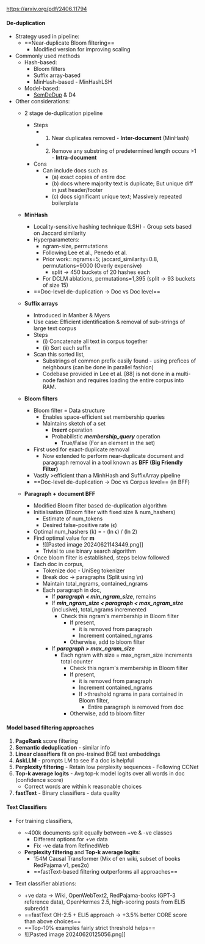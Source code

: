 https://arxiv.org/pdf/2406.11794

#### De-duplication

- Strategy used in pipeline: 
	- ==Near-duplicate Bloom filtering==
		- Modified version for improving scaling
- Commonly used methods
	- Hash-based:
		- Bloom filters
		- Suffix array-based
		- MinHash-based - MinHashLSH
	- Model-based:
		- [SemDeDup](https://arxiv.org/abs/2303.09540) & D4
- Other considerations:
	- 2 stage de-duplication pipeline
		- Steps
			- 1) Near duplicates removed - **Inter-document** (MinHash)
			- 2) Remove any substring of predetermined length occurs >1 - **Intra-document**
		- Cons
			- Can include docs such as 
				- (a) exact copies of entire doc
				- (b) docs where majority text is duplicate; But unique diff in just header/footer
				- (c) docs significant unique text; Massively repeated boilerplate
	- **MinHash**
		- Locality-sensitive hashing technique (LSH) - Group sets based on Jaccard similarity
		- Hyperparameters: 
			- ngram-size, permutations
			- Following Lee et al., Penedo et al.
			- Prior work:: ngrams=5; jaccard_similarity=0.8, permutations=9000 (Overly expensive)
				- split -> 450 buckets of 20 hashes each 
			- For DCLM ablations, permutations=1,395 (split -> 93 buckets of size 15)
		- ==Doc-level de-duplication -> Doc vs Doc level==
		
	- **Suffix arrays**
		- Introduced in Manber & Myers
		- Use case: Efficient identification & removal of sub-strings of large text corpus 
		- Steps
			- (i) Concatenate all text in corpus together
			- (ii) Sort each suffix
		- Scan this sorted list,
			- Substrings of common prefix easily found - using prefices of neighbours (can be done in parallel fashion)
			- Codebase provided in Lee et al. [88] is not done in a multi-node fashion and requires loading the entire corpus into RAM.

	- **Bloom filters**
		- Bloom filter = Data structure 
			- Enables space-efficient set membership queries
			- Maintains sketch of a set
				- ***Insert*** operation
				- Probabilistic ***membership_query*** operation
					- True/False (For an element in the set)
		- First used for exact-duplicate removal
			- Now extended to perform near-duplicate document and paragraph removal in a tool known as **BFF (Big Friendly Filter)**
		- Vastly >efficient than a MinhHash and SuffixArray pipeline
		- ==Doc-level de-duplication -> Doc vs Corpus level== (in BFF)
		
	- **Paragraph + document BFF**
		- Modified Bloom filter based de-duplication algorithm
		- Initialisation (Bloom filter with fixed size & num_hashers)
			- Estimate of num_tokens
			- Desired false-positive rate (ϵ)
		- Optimal num_hashers (k) = - (ln ϵ) / (ln 2)
		- Find optimal value for **m**
			- ![[Pasted image 20240621143449.png]]
			- Trivial to use binary search algorithm
		- Once bloom filter is established, steps below followed
		- Each doc in corpus,
			- Tokenize doc - UniSeg tokenizer
			- Break doc -> paragraphs (Split using \n)
			- Maintain total_ngrams, contained_ngrams
			- Each paragraph in doc,
				- If ***paragraph < min_ngram_size***, remains
				- If ***min_ngram_size < paragraph < max_ngram_size*** (inclusive), total_ngrams incremented
					- Check this ngram's membership in Bloom filter
						- If present, 
							- it is removed from paragraph
							- Increment contained_ngrams
						- Otherwise, add to bloom filter
				- If ***paragraph > max_ngram_size***
					- Each ngram with size = max_ngram_size increments total counter
						- Check this ngram's membership in Bloom filter
						- If present, 
							- it is removed from paragraph
							- Increment contained_ngrams
							- If >threshold ngrams in para contained in Bloom filter,
								- Entire paragraph is removed from doc
						- Otherwise, add to bloom filter
#### Model based filtering approaches
1. **PageRank** score filtering
2. **Semantic deduplication** - similar info
3. **Linear classifiers** fit on pre-trained BGE text embeddings
4. **AskLLM** - prompts LM to see if a doc is helpful
5. **Perplexity filtering** - Retain low perplexity sequences - Following CCNet
6. **Top-k average logits** - Avg top-k model logits over all words in doc (confidence score)
	- Correct words are within k reasonable choices
7. **fastText** - Binary classifiers - data quality

#### Text Classifiers
- For training classifiers,
	- ~400k documents split equally between +ve & -ve classes
		- Different options for +ve data
		- Fix -ve data from RefinedWeb
	- **Perplexity filtering** and **Top-k average logits**:
		- 154M Causal Transformer (Mix of en wiki, subset of books RedPajama v1, pes2o)
		- ==fastText-based filtering outperforms all approaches==

- Text classifier ablations:
	- +ve data -> Wiki, OpenWebText2, RedPajama-books (GPT-3 reference data), OpenHermes 2.5, high-scoring posts from ELI5 subreddit
	- ==fastText OH-2.5 + ELI5 approach -> +3.5% better CORE score than above choices==
	- ==Top-10% examples fairly strict threshold helps==
	- ![[Pasted image 20240620125056.png]]